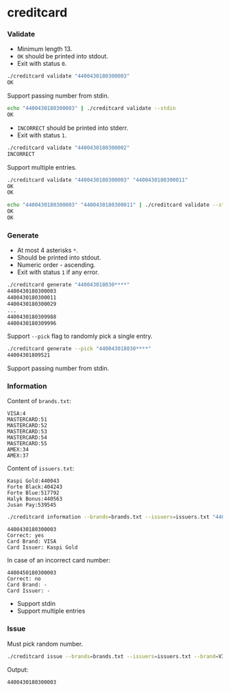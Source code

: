 # creditcard


### Validate

- Minimum length 13.
- `OK` should be printed into stdout.
- Exit with status `0`.

```sh
./creditcard validate "4400430180300003"
OK
```

Support passing number from stdin.

```sh
echo "4400430180300003" | ./creditcard validate --stdin
OK
```

- `INCORRECT` should be printed into stderr.
- Exit with status `1`.

```sh
./creditcard validate "4400430180300002"
INCORRECT
```

Support multiple entries.

```sh
./creditcard validate "4400430180300003" "4400430180300011"
OK
OK
```

```sh
echo "4400430180300003" "4400430180300011" | ./creditcard validate --stdin
OK
OK
```

### Generate

- At most 4 asterisks `*`.
- Should be printed into stdout.
- Numeric order - ascending.
- Exit with status `1` if any error.

```sh
./creditcard generate "440043018030****"
4400430180300003
4400430180300011
4400430180300029
...
4400430180309988
4400430180309996
```

Support `--pick` flag to randomly pick a single entry.

```sh
./creditcard generate --pick "440043018030****"
44004301809521
```

Support passing number from stdin.

### Information

Content of `brands.txt`:

```
VISA:4
MASTERCARD:51
MASTERCARD:52
MASTERCARD:53
MASTERCARD:54
MASTERCARD:55
AMEX:34
AMEX:37
```

Content of `issuers.txt`:

```
Kaspi Gold:440043
Forte Black:404243
Forte Blue:517792
Halyk Bonus:440563
Jusan Pay:539545
```

```sh
./creditcard information --brands=brands.txt --issuers=issuers.txt "4400430180300003"
```

```
4400430180300003
Correct: yes
Card Brand: VISA
Card Issuer: Kaspi Gold
```

In case of an incorrect card number:

```
4400450180300003
Correct: no
Card Brand: -
Card Issuer: -
```

- Support stdin
- Support multiple entries

### Issue

Must pick random number.

```sh
./creditcard issue --brands=brands.txt --issuers=issuers.txt --brand=VISA --issuer="Kaspi Gold"
```

Output:
```
4400430180300003
```
